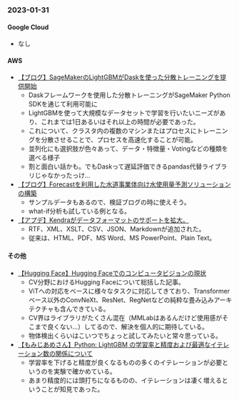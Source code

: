 ### 2023-01-31

#### Google Cloud

- なし

#### AWS

- [【ブログ】SageMakerのLightGBMがDaskを使った分散トレーニングを提供開始](https://aws.amazon.com/jp/blogs/machine-learning/amazon-sagemaker-built-in-lightgbm-now-offers-distributed-training-using-dask/)
  - Daskフレームワークを使用した分散トレーニングがSageMaker Python SDKを通じて利用可能に
  - LightGBMを使って大規模なデータセットで学習を行いたいニーズがあり、これまでは1日あるいはそれ以上の時間が必要であった。
  - これについて、クラスタ内の複数のマシンまたはプロセスにトレーニングを分散させることで、プロセスを高速化することが可能。
  - 並列化にも選択肢が色々あって、データ・特徴量・Votingなどの種類を選べる様子
  - 割と面白い話かも。でもDaskって遅延評価できるpandas代替ライブラリじゃなかったっけ…
- [【ブログ】Forecastを利用した水道事業体向け水使用量予測ソリューションの構築](https://aws.amazon.com/jp/blogs/machine-learning/build-a-water-consumption-forecasting-solution-for-a-water-utility-agency-using-amazon-forecast/)
  - サンプルデータもあるので、検証ブログの時に使えそう。
  - what-if分析も試している例となる。
- [【アプデ】Kendraがデータフォーマットのサポートを拡大。](https://aws.amazon.com/jp/about-aws/whats-new/2023/01/amazon-kendra-data-formats/)
  - RTF、XML、XSLT、CSV、JSON、Markdownが追加された。
  - 従来は、HTML、PDF、MS Word、MS PowerPoint、Plain Text。

#### その他

- [【Hugging Face】Hugging Faceでのコンピュータビジョンの現状](https://huggingface.co/blog/cv_state)
  - CV分野におけるHugging Faceについて総括した記事。
  - ViTへの対応をベースに様々なタスクに対応してきており、Transformerベース以外のConvNeXt、ResNet、RegNetなどの純粋な畳み込みアーキテクチャも含んできている。
  - CV界はライブラリがたくさん混在（MMLabはあるんだけど使用感がそこまで良くない…）してるので、解決を個人的に期待している。
  - 物体検出くらいはこいつでちょっと試してみたいと常々思っている。
- [【もみじあめさん】Python: LightGBM の学習率と精度および最適なイテレーション数の関係について](https://blog.amedama.jp/entry/gbdt-lr-vs-metric-and-iters)
  - 学習率を下げると精度が良くなるものの多くのイテレーションが必要というのを実験で確かめている。
  - あまり精度的には頭打ちになるものの、イテレーションは凄く増えるということが知見であった。
